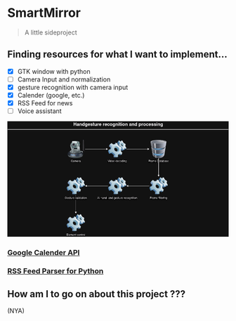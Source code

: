 # SmartMirror

> A little sideproject 

## Finding resources for what I want to implement...
- [x] GTK window with python
- [ ] Camera Input and normalization
- [x] gesture recognition with camera input
- [x] Calender (google, etc.)
- [x] RSS Feed for news 
- [ ] Voice assistant

![handgesture-recognition-and-processing](readme/handgesture-recognition-and-processing.png) 

### [Google Calender API](https://github.com/kuzmoyev/google-calendar-simple-api)

### [RSS Feed Parser for Python](https://www.tutorialspoint.com/python_text_processing/python_reading_rss_feed.html)


## How am I to go on about this project ???

(NYA)
